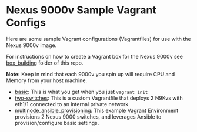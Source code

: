 # Nexus 9000v Sample Vagrant Configs

Here are some sample Vagrant configurations (Vagrantfiles) for use with the Nexus 9000v image.  

For instructions on how to create a Vagrant box for the Nexus 9000v see [box_building](../../box_building) folder of this repo.

**Note:**  Keep in mind that each 9000v you spin up will require CPU and Memory from your host machine.  

* [basic](basic): This is what you get when you just `vagrant init`
* [two-switches](two-switches): This is a custom Vagrantfile that deploys 2 N9Kvs with eth1/1 connected to an internal private network
* [multinode\_ansible\_provisioning](multinode_ansible_provisioning): This example Vagrant Environment provisions 2 Nexus 9000 switches, and leverages Ansible to provision/configure basic settings.
